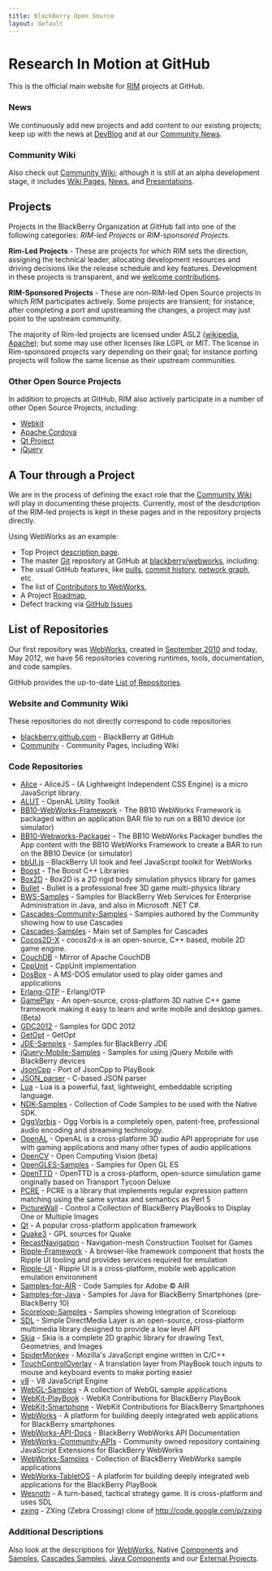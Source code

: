 ```yaml
---
title: BlackBerry Open Source
layout: default
---
```


# Research In Motion at GitHub

This is the official main website for [RIM](http://rim.com) projects at GitHub.

### News

We continuously add new projects and add content to our existing projects;
keep up with the news at [DevBlog](http://devblog.blackberry.com/)
and at our [Community News](http://blackberry.github.com/Community/news/).

### Community Wiki

Also check out [Community Wiki](http://blackberry.github.com/Community/Community_Wiki.html); although it is still
at an alpha development stage, it includes
[Wiki Pages](http://blackberry.github.com/Community/All_Pages.html),
[News](http://blackberry.github.com/Community/news/index.html),
and
[Presentations](http://blackberry.github.com/Community/slides/index.html).

## Projects

Projects in the BlackBerry Organization at GitHub fall into one of the following categories:
*RIM-led Projects* or *RIM-sponsored Projects*.

**Rim-Led Projects** - These are projects for which RIM sets the direction,
assigning the technical leader, allocating development resources and driving decisions like
the release schedule and key features.
Development in these projects is transparent, and we [welcome contributions](howToContribute.html).

**RIM-Sponsored Projects** - These are non-RIM-led Open Source projects in which RIM participates actively.
Some projects are transient; for instance, after completing a port and upstreaming the changes,
a project may just point to the upstream community.

The majority of Rim-led projects are licensed under ASL2
([wikipedia](http://en.wikipedia.org/wiki/Apache_Software_License), [Apache](http://www.apache.org/licenses/));
but some may use other licenses like LGPL or MIT.  The license in Rim-sponsored projects vary depending
on their goal; for instance porting projects will follow the same license as their upstream communities.

### Other Open Source Projects

In addition to projects at GitHub, RIM also actively participate in a number of other Open Source Projects, including:
* [Webkit](http://webkit.org)
* [Apache Cordova](http://incubator.apache.org/cordova/)
* [Qt Project](http://qt-project.org/)
* [jQuery](http://jquery.com)

## A Tour through a Project

We are in the process of defining the exact role that
the [Community Wiki](http://blackberry.github.com/Community/Community_Wiki.html) will play in documenting these projects.
Currently, most of the desdcription of the RIM-led projects is kept in these pages and in the repository projects
directly.

Using WebWorks as an example:

* Top Project [description page](webworks/index.html).
* The master [Git](http://en.wikipedia.org/wiki/Git_%28software%29) repository at GitHub at [blackberry/webworks](http://github.com/blackberry/WebWorks), including:
* The usual GitHub features, like [pulls](https://github.com/blackberry/WebWorks/pulls), [commit history](https://github.com/blackberry/WebWorks/commits/master), [network graph](https://github.com/blackberry/WebWorks/network), etc.
* The list of [Contributors to WebWorks](https://github.com/blackberry/WebWorks/contributors),
* A Project [Roadmap](https://github.com/blackberry/WebWorks/issues/milestones),
* Defect tracking via [GitHub Issues](https://github.com/blackberry/WebWorks/issues)

## List of Repositories

Our first repository
was [WebWorks](https://github.com/blackberry/WebWorks/commit/1a7373cb155756fb6be7ccce893d6d790ec10abf),
created in [September 2010](http://devblog.blackberry.com/2010/09/blackberry-webworks-and-the-open-source-community/) and
today, May 2012, we have 56 repositories covering runtimes, tools, documentation, and code samples.

GitHub provides the up-to-date [List of Repositories](https://github.com/blackberry/repositories).

### Website and Community Wiki

These repositories do not directly correspond to code repositories

* [blackberry.github.com](http://github.com/blackberry/blackberry.github.com) - BlackBerry at GitHub
* [Community](http://github.com/blackberry/Community) - Community Pages, including Wiki

### Code Repositories

* [Alice](http://github.com/blackberry/Alice) - AliceJS - (A Lightweight Independent CSS Engine) is a micro JavaScript library.
* [ALUT](http://github.com/blackberry/ALUT) - OpenAL Utility Toolkit
* [BB10-WebWorks-Framework](http://github.com/blackberry/BB10-WebWorks-Framework) - The BB10 WebWorks Framework is packaged within an application BAR file to run on a BB10 device (or simulator)
* [BB10-Webworks-Packager](http://github.com/blackberry/BB10-Webworks-Packager) - The BB10 WebWorks Packager bundles the App content with the BB10 WebWorks Framework to create a BAR to run on the BB10 Device (or simulator)
* [bbUI.js](http://github.com/blackberry/bbUI.js) - BlackBerry UI look and feel JavaScript toolkit for WebWorks
* [Boost](http://github.com/blackberry/Boost) - The Boost C++ Libraries
* [Box2D](http://github.com/blackberry/Box2D) - Box2D is a 2D rigid body simulation physics library for games
* [Bullet](http://github.com/blackberry/Bullet) - Bullet is a professional free 3D game multi-physics library
* [BWS-Samples](http://github.com/blackberry/BWS-Samples) - Samples for BlackBerry Web Services for Enterprise Administration in Java, and also in Microsoft .NET C#.
* [Cascades-Community-Samples](http://github.com/blackberry/Cascades-Community-Samples) - Samples authored by the Community showing how to use Cascades
* [Cascades-Samples](http://github.com/blackberry/Cascades-Samples) - Main set of Samples for Cascades
* [Cocos2D-X](http://github.com/blackberry/Cocos2D-X) - cocos2d-x is an open-source, C++ based, mobile 2D game engine.
* [CouchDB](http://github.com/blackberry/CouchDB) - Mirror of Apache CouchDB
* [CppUnit](http://github.com/blackberry/CppUnit) - CppUnit implementation
* [DosBox](http://github.com/blackberry/DosBox) - A MS-DOS emulator used to play older games and applications
* [Erlang-OTP](http://github.com/blackberry/Erlang-OTP) - Erlang/OTP
* [GamePlay](http://github.com/blackberry/GamePlay) - An open-source, cross-platform 3D native C++ game framework making it easy to learn and write mobile and desktop games. (Beta)
* [GDC2012](http://github.com/blackberry/GDC2012) - Samples for GDC 2012
* [GetOpt](http://github.com/blackberry/GetOpt) - GetOpt
* [JDE-Samples](http://github.com/blackberry/JDE-Samples) - Samples for BlackBerry JDE
* [jQuery-Mobile-Samples](http://github.com/blackberry/jQuery-Mobile-Samples) - Samples for using jQuery Mobile with BlackBerry devices
* [JsonCpp](http://github.com/blackberry/JsonCpp) - Port of JsonCpp to PlayBook
* [JSON_parser](http://github.com/blackberry/JSON_parser) - C-based JSON parser
* [Lua](http://github.com/blackberry/Lua) - Lua is a powerful, fast, lightweight, embeddable scripting language.
* [NDK-Samples](http://github.com/blackberry/NDK-Samples) - Collection of Code Samples to be used with the Native SDK.
* [OggVorbis](http://github.com/blackberry/OggVorbis) - Ogg Vorbis is a completely open, patent-free, professional audio encoding and streaming technology.
* [OpenAL](http://github.com/blackberry/OpenAL) - OpenAL is a cross-platform 3D audio API appropriate for use with gaming applications and many other types of audio applications
* [OpenCV](http://github.com/blackberry/OpenCV) - Open Computing Vision (beta)
* [OpenGLES-Samples](http://github.com/blackberry/OpenGLES-Samples) - Samples for Open GL ES
* [OpenTTD](http://github.com/blackberry/OpenTTD) - OpenTTD is a cross-platform, open-source simulation game originally based on Transport Tycoon Deluxe
* [PCRE](http://github.com/blackberry/PCRE) - PCRE is a library that implements regular expression pattern matching using the same syntax and semantics as Perl 5
* [PictureWall](http://github.com/blackberry/PictureWall) - Control a Collection of BlackBerry PlayBooks to Display One or Multiple Images
* [Qt](http://github.com/blackberry/Qt) - A popular cross-platform application framework
* [Quake3](http://github.com/blackberry/Quake3) - GPL sources for Quake
* [RecastNavigation](http://github.com/blackberry/RecastNavigation) - Navigation-mesh Construction Toolset for Games
* [Ripple-Framework](http://github.com/blackberry/Ripple-Framework) - A browser-like framework component that hosts the Ripple UI tooling and provides services required for emulation
* [Ripple-UI](http://github.com/blackberry/Ripple-UI) - Ripple UI is a cross-platform, mobile web application emulation environment
* [Samples-for-AIR](http://github.com/blackberry/Samples-for-AIR) - Code Samples for Adobe ©  AIR
* [Samples-for-Java](http://github.com/blackberry/Samples-for-Java) - Samples for Java for BlackBerry Smartphones (pre-BlackBerry 10)
* [Scoreloop-Samples](http://github.com/blackberry/Scoreloop-Samples) - Samples showing integration of Scoreloop
* [SDL](http://github.com/blackberry/SDL) - Simple DirectMedia Layer is an open-source, cross-platform multimedia library designed to provide a low level API
* [Skia](http://github.com/blackberry/Skia) - Skia is a complete 2D graphic library for drawing Text, Geometries, and Images
* [SpiderMonkey](http://github.com/blackberry/SpiderMonkey) - Mozilla's JavaScript engine written in C/C++
* [TouchControlOverlay](http://github.com/blackberry/TouchControlOverlay) - A translation layer from PlayBook touch inputs to mouse and keyboard events to make porting easier
* [v8](http://github.com/blackberry/v8) - V8 JavaScript Engine
* [WebGL-Samples](http://github.com/blackberry/WebGL-Samples) - A collection of WebGL sample applications
* [WebKit-PlayBook](http://github.com/blackberry/WebKit-PlayBook) - WebKit Contributions for BlackBerry PlayBook
* [WebKit-Smartphone](http://github.com/blackberry/WebKit-Smartphone) - WebKit Contributions for BlackBerry Smartphones
* [WebWorks](http://github.com/blackberry/WebWorks) - A platform for building deeply integrated web applications for BlackBerry smartphones
* [WebWorks-API-Docs](http://github.com/blackberry/WebWorks-API-Docs) - BlackBerry WebWorks API Documentation
* [WebWorks-Community-APIs](http://github.com/blackberry/WebWorks-Community-APIs) - Community owned repository containing JavaScript Extensions for BlackBerry WebWorks
* [WebWorks-Samples](http://github.com/blackberry/WebWorks-Samples) - Collection of BlackBerry WebWorks sample applications
* [WebWorks-TabletOS](http://github.com/blackberry/WebWorks-TabletOS) - A platform for building deeply integrated web applications for the BlackBerry PlayBook
* [Wesnoth](http://github.com/blackberry/Wesnoth) - A turn-based, tactical strategy game. It is cross-platform and uses SDL
* [zxing](http://github.com/blackberry/zxing) - ZXing (Zebra Crossing) clone of http://code.google.com/p/zxing

### Additional Descriptions

Also look at the descriptions for [WebWorks](webworks/index.html), Native [Components](ndk/components.html) and [Samples](ndk/samples.html), [Cascades Samples](cascades/samples.html), [Java Components](java/index.hmtl) and our
[External Projects](externalProjects.html).


